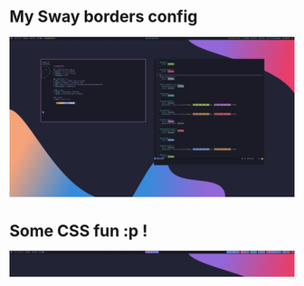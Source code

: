 # My Sway borders config

![1](https://raw.githubusercontent.com/roidm/sway-borders/main/pics/swappy-20220429_114108.png "Image 1")


# Some CSS fun :p !

![2](https://raw.githubusercontent.com/roidm/sway-borders/main/pics/swappy-20220429_130212.png "Image 2")


